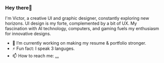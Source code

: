 ### Hey there💚

I'm Victor, a creative UI and graphic designer, constantly exploring new horizons. UI design is my forte, complemented by a bit of UX. My fascination with AI technology, computers, and gaming fuels my enthusiasm for innovative designs.

- 🔭 I’m currently working on making my resume & portfolio stronger.
- ⚡ Fun fact: I speak 3 languges.
- 📫 How to reach me: [...](https://victortonu.myportfolio.com/contact)

